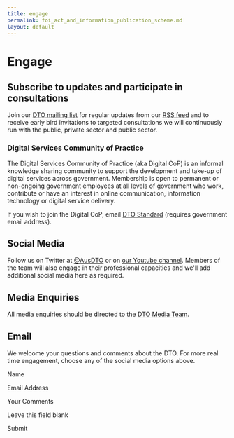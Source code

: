 ```yaml
---
title: engage
permalink: foi_act_and_information_publication_scheme.md
layout: default
---
```

Engage
======

Subscribe to updates and participate in consultations
-----------------------------------------------------

Join our [DTO mailing list](http://eepurl.com/bcEu2D) for regular updates from our [RSS feed](../feed) and to receive early bird invitations to targeted consultations we will continuously run with the public, private sector and public sector.

### Digital Services Community of Practice

The Digital Services Community of Practice (aka Digital CoP) is an informal knowledge sharing community to support the development and take-up of digital services across government. Membership is open to permanent or non-ongoing government employees at all levels of government who work, contribute or have an interest in online communication, information technology or digital service delivery.

If you wish to join the Digital CoP, email [DTO Standard](mailto:Standard@dto.gov.au?subject=Want%20to%20Join%20Digital%20CoP%20community) (requires government email address).

Social Media
------------

Follow us on Twitter at [@AusDTO](http://twitter.com/ausdto) or on [our Youtube channel](https://www.youtube.com/channel/UCmDkFN3UlK2wSKDQQhd-Y-A). Members of the team will also engage in their professional capacities and we'll add additional social media here as required.

Media Enquiries
---------------

All media enquiries should be directed to the [DTO Media Team](mailto:media@dto.gov.au).

Email
-----

We welcome your questions and comments about the DTO. For more real time engagement, choose any of the social media options above.

Name

Email Address

Your Comments

Leave this field blank

Submit

